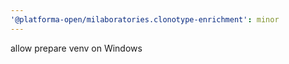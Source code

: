 ```yaml
---
'@platforma-open/milaboratories.clonotype-enrichment': minor
---
```


allow prepare venv on Windows
